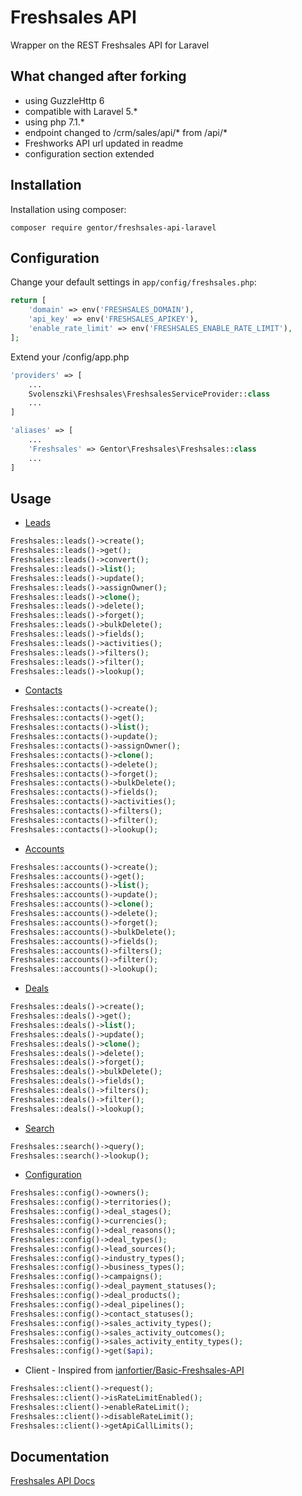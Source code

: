Freshsales API
==========

Wrapper on the REST Freshsales API for Laravel

What changed after forking
--------------------------

* using GuzzleHttp 6
* compatible with Laravel 5.*
* using php 7.1.*
* endpoint changed to /crm/sales/api/* from /api/*
* Freshworks API url updated in readme
* configuration section extended

Installation
------------

Installation using composer:

```
composer require gentor/freshsales-api-laravel
```

Configuration
-------------

Change your default settings in `app/config/freshsales.php`:

```php
return [
    'domain' => env('FRESHSALES_DOMAIN'),
    'api_key' => env('FRESHSALES_APIKEY'),
    'enable_rate_limit' => env('FRESHSALES_ENABLE_RATE_LIMIT'),
];
```
Extend your /config/app.php
```php
'providers' => [
    ...
    Svolenszki\Freshsales\FreshsalesServiceProvider::class
    ...
]

'aliases' => [
    ...
    'Freshsales' => Gentor\Freshsales\Freshsales::class
    ...
]
```
Usage
-----

* [Leads](https://www.freshsales.io/api/#leads)

```php
Freshsales::leads()->create();
Freshsales::leads()->get();
Freshsales::leads()->convert();
Freshsales::leads()->list();
Freshsales::leads()->update();
Freshsales::leads()->assignOwner();
Freshsales::leads()->clone();
Freshsales::leads()->delete();
Freshsales::leads()->forget();
Freshsales::leads()->bulkDelete();
Freshsales::leads()->fields();
Freshsales::leads()->activities();
Freshsales::leads()->filters();
Freshsales::leads()->filter();
Freshsales::leads()->lookup();
```

* [Contacts](https://www.freshsales.io/api/#contacts)

```php
Freshsales::contacts()->create();
Freshsales::contacts()->get();
Freshsales::contacts()->list();
Freshsales::contacts()->update();
Freshsales::contacts()->assignOwner();
Freshsales::contacts()->clone();
Freshsales::contacts()->delete();
Freshsales::contacts()->forget();
Freshsales::contacts()->bulkDelete();
Freshsales::contacts()->fields();
Freshsales::contacts()->activities();
Freshsales::contacts()->filters();
Freshsales::contacts()->filter();
Freshsales::contacts()->lookup();
```

* [Accounts](https://www.freshsales.io/api/#accounts)

```php
Freshsales::accounts()->create();
Freshsales::accounts()->get();
Freshsales::accounts()->list();
Freshsales::accounts()->update();
Freshsales::accounts()->clone();
Freshsales::accounts()->delete();
Freshsales::accounts()->forget();
Freshsales::accounts()->bulkDelete();
Freshsales::accounts()->fields();
Freshsales::accounts()->filters();
Freshsales::accounts()->filter();
Freshsales::accounts()->lookup();
```

* [Deals](https://www.freshsales.io/api/#deals)

```php
Freshsales::deals()->create();
Freshsales::deals()->get();
Freshsales::deals()->list();
Freshsales::deals()->update();
Freshsales::deals()->clone();
Freshsales::deals()->delete();
Freshsales::deals()->forget();
Freshsales::deals()->bulkDelete();
Freshsales::deals()->fields();
Freshsales::deals()->filters();
Freshsales::deals()->filter();
Freshsales::deals()->lookup();
```

* [Search](https://www.freshsales.io/api/#search)

```php
Freshsales::search()->query();
Freshsales::search()->lookup();
```

* [Configuration](https://www.freshsales.io/api/#admin_configuration)

```php
Freshsales::config()->owners();
Freshsales::config()->territories();
Freshsales::config()->deal_stages();
Freshsales::config()->currencies();
Freshsales::config()->deal_reasons();
Freshsales::config()->deal_types();
Freshsales::config()->lead_sources();
Freshsales::config()->industry_types();
Freshsales::config()->business_types();
Freshsales::config()->campaigns();
Freshsales::config()->deal_payment_statuses();
Freshsales::config()->deal_products();
Freshsales::config()->deal_pipelines();
Freshsales::config()->contact_statuses();
Freshsales::config()->sales_activity_types();
Freshsales::config()->sales_activity_outcomes();
Freshsales::config()->sales_activity_entity_types();
Freshsales::config()->get($api);
```

* Client - Inspired from [ianfortier/Basic-Freshsales-API](https://github.com/ianfortier/Basic-Freshsales-API)

```php
Freshsales::client()->request();
Freshsales::client()->isRateLimitEnabled();
Freshsales::client()->enableRateLimit();
Freshsales::client()->disableRateLimit();
Freshsales::client()->getApiCallLimits();
```

Documentation
-------------

[Freshsales API Docs](https://developers.freshworks.com/crm/api/)
